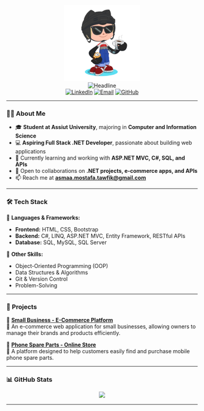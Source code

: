 <div align="center">
    <img src="https://raw.githubusercontent.com/AhmedFathyDev/AhmedFathyDev/main/GitHub.png" alt="GitHub Octocat Drinking a Cup of Coffee" height="200">
</div>

<div align="center">
    <img src="https://readme-typing-svg.herokuapp.com?color=%236FDA44&size=32&center=true&vCenter=true&width=600&height=50&lines=Hi+there,+I'm+Asmaa+Mostafa+Tawfik!+%F0%9F%91%8B;Computer+Science+Student;Full+Stack+.NET+Developer;Problem+Solver;Tech+Enthusiast" alt="Headline">
</div>

<div align="center">
    <a href="https://www.linkedin.com/in/asmaa-mostafa-tawfik"><img src="https://img.shields.io/badge/Linkedin-0077b5?style=flat&logo=linkedin" alt="LinkedIn" /></a>
    <a href="mailto:asmaa.mostafa.tawfik@gmail.com"><img src="https://img.shields.io/badge/Email-D14836?style=flat&logo=gmail&logoColor=white" alt="Email" /></a>
    <a href="https://github.com/AsmaMostafatawfik"><img src="https://img.shields.io/badge/GitHub-333?style=flat&logo=github" alt="GitHub" /></a>
</div>

---

### **👩‍💻 About Me**
- 🎓 **Student at Assiut University**, majoring in **Computer and Information Science**  
- 💻 **Aspiring Full Stack .NET Developer**, passionate about building web applications  
- 🌱 Currently learning and working with **ASP.NET MVC, C#, SQL, and APIs**  
- 🤝 Open to collaborations on **.NET projects, e-commerce apps, and APIs**  
- 📫 Reach me at **asmaa.mostafa.tawfik@gmail.com**  

---

### **🛠 Tech Stack**
📌 **Languages & Frameworks:**  
- **Frontend:** HTML, CSS, Bootstrap  
- **Backend:** C#, LINQ, ASP.NET MVC, Entity Framework, RESTful APIs  
- **Database:** SQL, MySQL, SQL Server  

📌 **Other Skills:**  
- Object-Oriented Programming (OOP)  
- Data Structures & Algorithms  
- Git & Version Control  
- Problem-Solving  

---

### **🚀 Projects**
🌟 **[Small Business - E-Commerce Platform](https://github.com/AsmaMostafatawfik/Small_Business_MVC)**  
🔹 An e-commerce web application for small businesses, allowing owners to manage their brands and products efficiently.  

🌟 **[Phone Spare Parts - Online Store](https://github.com/AsmaMostafatawfik/Phone_Spare_Parts_MVC)**  
🔹 A platform designed to help customers easily find and purchase mobile phone spare parts.  

---

### **📊 GitHub Stats**
<div align="center">
    <img src="https://github-readme-stats.vercel.app/api?username=AsmaMostafatawfik&show_icons=true&theme=dark" height="200" />
    <br>
   
</div>

---


